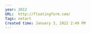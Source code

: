 ```yaml
---
year: 2012
URL:  http://floatingform.com/ 
Tags: netart
Created time: January 3, 2022 2:49 PM
---
```


